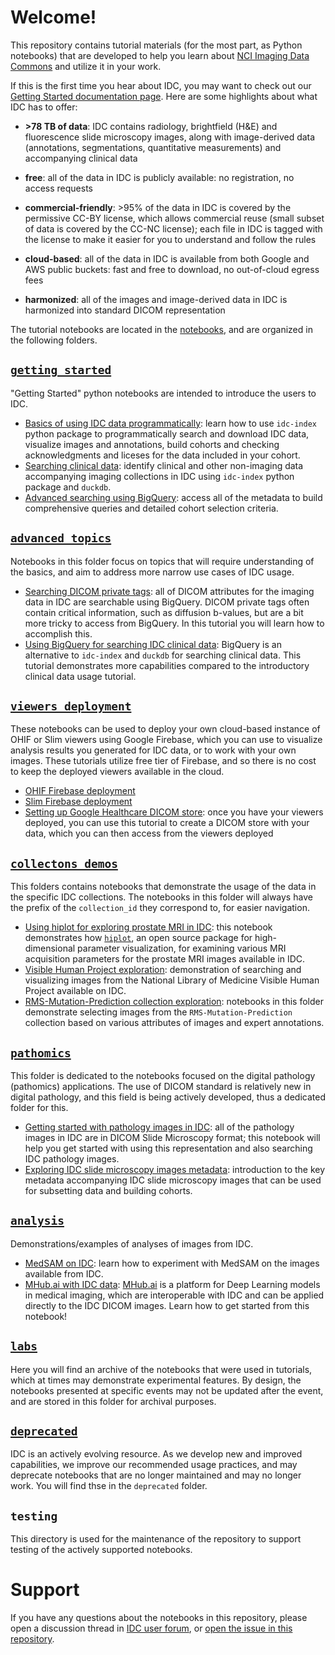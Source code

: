 # Welcome!

This repository contains tutorial materials (for the most part, as Python notebooks) that are developed to help you learn about [NCI Imaging Data Commons](https://imaging.datacommons.cancer.gov) and utilize it in your work.

If this is the first time you hear about IDC, you may want to check out our [Getting Started documentation page](https://learn.canceridc.dev/getting-started-with-idc). Here are some highlights about what IDC has to offer:

* **>78 TB of data**: IDC contains radiology, brightfield (H&E) and fluorescence slide microscopy images, along with image-derived data (annotations, segmentations, quantitative measurements) and accompanying clinical data

* **free**: all of the data in IDC is publicly available: no registration, no access requests

* **commercial-friendly**: >95% of the data in IDC is covered by the permissive CC-BY license, which allows commercial reuse (small subset of data is covered by the CC-NC license); each file in IDC is tagged with the license to make it easier for you to understand and follow the rules

* **cloud-based**: all of the data in IDC is available from both Google and AWS public buckets: fast and free to download, no out-of-cloud egress fees

* **harmonized**: all of the images and image-derived data in IDC is harmonized into standard DICOM representation

The tutorial notebooks are located in the [notebooks](https://github.com/ImagingDataCommons/IDC-Tutorials/tree/master/notebooks), and are organized in the following folders.

## [`getting_started`](https://github.com/ImagingDataCommons/IDC-Tutorials/tree/master/notebooks/getting_started)

"Getting Started" python notebooks are intended to introduce the users to IDC. 

* [Basics of using IDC data programmatically](https://github.com/ImagingDataCommons/IDC-Tutorials/blob/master/notebooks/getting_started/part2_searching_basics.ipynb): learn how to use `idc-index` python package to programmatically search and download IDC data, visualize images and annotations, build cohorts and checking acknowledgments and liceses for the data included in your cohort.
* [Searching clinical data](https://github.com/ImagingDataCommons/IDC-Tutorials/blob/master/notebooks/getting_started/exploring_clinical_data.ipynb): identify clinical and other non-imaging data accompanying imaging collections in IDC using `idc-index` python package and `duckdb`.
* [Advanced searching using BigQuery](https://github.com/ImagingDataCommons/IDC-Tutorials/blob/master/notebooks/getting_started/part3_exploring_cohorts.ipynb): access all of the metadata to build comprehensive queries and detailed cohort selection criteria.

## [`advanced_topics`](https://github.com/ImagingDataCommons/IDC-Tutorials/tree/master/notebooks/advanced_topics)

Notebooks in this folder focus on topics that will require understanding of the basics, and aim to address more narrow use cases of IDC usage. 

* [Searching DICOM private tags](https://github.com/ImagingDataCommons/IDC-Tutorials/blob/master/notebooks/advanced_topics/dicom_private_tags_intro.ipynb): all of DICOM attributes for the imaging data in IDC are searchable using BigQuery. DICOM private tags often contain critical information, such as diffusion b-values, but are a bit more tricky to access from BigQuery. In this tutorial you will learn how to accomplish this.
* [Using BigQuery for searching IDC clinical data](https://github.com/ImagingDataCommons/IDC-Tutorials/blob/master/notebooks/advanced_topics/clinical_data_intro.ipynb): BigQuery is an alternative to `idc-index` and `duckdb` for searching clinical data. This tutorial demonstrates more capabilities compared to the introductory clinical data usage tutorial.

## [`viewers_deployment`](https://github.com/ImagingDataCommons/IDC-Tutorials/tree/master/notebooks/viewers_deployment)

These notebooks can be used to deploy your own cloud-based instance of OHIF or Slim viewers using Google Firebase, which you can use to visualize analysis results you generated for IDC data, or to work with your own images. These tutorials utilize free tier of Firebase, and so there is no cost to keep the deployed viewers available in the cloud.

* [OHIF Firebase deployment](https://github.com/ImagingDataCommons/IDC-Tutorials/blob/master/notebooks/viewers_deployment/OHIF_FireBase_deployment.ipynb)
* [Slim Firebase deployment](https://github.com/ImagingDataCommons/IDC-Tutorials/blob/master/notebooks/viewers_deployment/slim_Firebase_deployment.ipynb)
* [Setting up Google Healthcare DICOM store](https://github.com/ImagingDataCommons/IDC-Tutorials/blob/master/notebooks/viewers_deployment/Creating_Google_Healthcare_DICOM_store.ipynb): once you have your viewers deployed, you can use this tutorial to create a DICOM store with your data, which you can then access from the viewers deployed

## [`collectons_demos`](https://github.com/ImagingDataCommons/IDC-Tutorials/tree/master/notebooks/collections_demos)

This folders contains notebooks that demonstrate the usage of the data in the specific IDC collections. The notebooks in this folder will always have the prefix of the `collection_id` they correspond to, for easier navigation.

* [Using hiplot for exploring prostate MRI in IDC](https://github.com/ImagingDataCommons/IDC-Tutorials/blob/master/notebooks/collections_demos/prostate-MRI_hiplot_experiments.ipynb): this notebook demonstrates how [`hiplot`](https://facebookresearch.github.io/hiplot/), an open source package for high-dimensional parameter visualization, for examining various MRI acquisition parameters for the prostate MRI images available in IDC.
* [Visible Human Project exploration](https://github.com/ImagingDataCommons/IDC-Tutorials/blob/master/notebooks/collections_demos/nlm_visible_human_project.ipynb): demonstration of searching and visualizing images from the National Library of Medicine Visible Human Project available on IDC.
* [RMS-Mutation-Prediction collection exploration](https://github.com/ImagingDataCommons/IDC-Tutorials/tree/master/notebooks/collections_demos/rms_mutation_prediction): notebooks in this folder demonstrate selecting images from the `RMS-Mutation-Prediction` collection based on various attributes of images and expert annotations.

## [`pathomics`](https://github.com/ImagingDataCommons/IDC-Tutorials/tree/master/notebooks/pathomics)

This folder is dedicated to the notebooks focused on the digital pathology (pathomics) applications. The use of DICOM standard is relatively new in digital pathology, and this field is being actively developed, thus a dedicated folder for this.
* [Getting started with pathology images in IDC](https://github.com/ImagingDataCommons/IDC-Tutorials/blob/master/notebooks/pathomics/getting_started_with_digital_pathology.ipynb): all of the pathology images in IDC are in DICOM Slide Microscopy format; this notebook will help you get started with using this representation and also searching IDC pathology images.
* [Exploring IDC slide microscopy images metadata](https://github.com/ImagingDataCommons/IDC-Tutorials/blob/master/notebooks/pathomics/slide_microscopy_metadata_search.ipynb): introduction to the key metadata accompanying IDC slide microscopy images that can be used for subsetting data and building cohorts.

## [`analysis`](https://github.com/ImagingDataCommons/IDC-Tutorials/tree/master/notebooks/analysis)

Demonstrations/examples of analyses of images from IDC.
* [MedSAM on IDC](https://github.com/ImagingDataCommons/IDC-Tutorials/blob/master/notebooks/analysis/MedSAM_with_IDC.ipynb): learn how to experiment with MedSAM on the images available from IDC.
* [MHub.ai with IDC data](https://github.com/ImagingDataCommons/IDC-Tutorials/blob/master/notebooks/analysis/mhubai_tutorial.ipynb): [MHub.ai](https://mhub.ai) is a platform for Deep Learning models in medical imaging, which are interoperable with IDC and can be applied directly to the IDC DICOM images. Learn how to get started from this notebook!

## [`labs`](https://github.com/ImagingDataCommons/IDC-Tutorials/tree/master/notebooks/labs)

Here you will find an archive of the notebooks that were used in tutorials, which at times may demonstrate experimental features. By design, the notebooks presented at specific events may not be updated after the event, and are stored in this folder for archival purposes.

## [`deprecated`](https://github.com/ImagingDataCommons/IDC-Tutorials/tree/master/notebooks/deprecated)

IDC is an actively evolving resource. As we develop new and improved capabilities, we improve our recommended usage practices, and may deprecate notebooks that are no longer maintained and may no longer work. You will find thse in the `deprecated` folder.

## `testing`

This directory is used for the maintenance of the repository to support testing of the actively supported notebooks. 

# Support

If you have any questions about the notebooks in this repository, please open a discussion thread in [IDC user forum](https://discourse.canceridc.dev), or [open the issue in this repository](https://github.com/ImagingDataCommons/IDC-Tutorials/issues/new).
